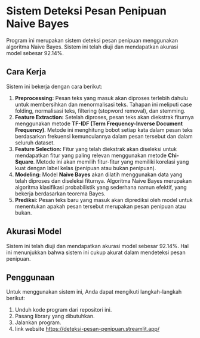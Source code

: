 # Sistem Deteksi Pesan Penipuan Naive Bayes

Program ini merupakan sistem deteksi pesan penipuan menggunakan algoritma Naive Bayes. Sistem ini telah diuji dan mendapatkan akurasi model sebesar 92.14%.

## Cara Kerja

Sistem ini bekerja dengan cara berikut:

1. **Preprocessing:** Pesan teks yang masuk akan diproses terlebih dahulu untuk membersihkan dan menormalisasi teks. Tahapan ini meliputi case folding, normalisasi teks, filtering (stopword removal), dan stemming.
2. **Feature Extraction:** Setelah diproses, pesan teks akan diekstrak fiturnya menggunakan metode **TF-IDF (Term Frequency-Inverse Document Frequency)**. Metode ini menghitung bobot setiap kata dalam pesan teks berdasarkan frekuensi kemunculannya dalam pesan tersebut dan dalam seluruh dataset. 
3. **Feature Selection:** Fitur yang telah diekstrak akan diseleksi untuk mendapatkan fitur yang paling relevan menggunakan metode **Chi-Square**. Metode ini akan memilih fitur-fitur yang memiliki korelasi yang kuat dengan label kelas (penipuan atau bukan penipuan).
4. **Modeling:** Model **Naive Bayes** akan dilatih menggunakan data yang telah diproses dan diseleksi fiturnya. Algoritma Naive Bayes merupakan algoritma klasifikasi probabilistik yang sederhana namun efektif, yang bekerja berdasarkan teorema Bayes.
5. **Prediksi:** Pesan teks baru yang masuk akan diprediksi oleh model untuk menentukan apakah pesan tersebut merupakan pesan penipuan atau bukan.

## Akurasi Model

Sistem ini telah diuji dan mendapatkan akurasi model sebesar 92.14%. Hal ini menunjukkan bahwa sistem ini cukup akurat dalam mendeteksi pesan penipuan.

## Penggunaan

Untuk menggunakan sistem ini, Anda dapat mengikuti langkah-langkah berikut:

1. Unduh kode program dari repositori ini.
2. Pasang library yang dibutuhkan.
3. Jalankan program.
4. link website https://deteksi-pesan-penipuan.streamlit.app/

